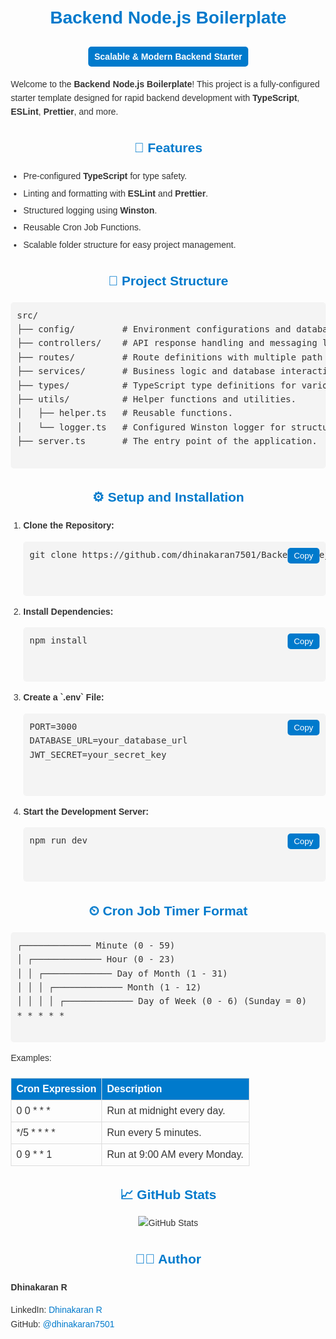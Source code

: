<!DOCTYPE html>
<html lang="en">
<head>
  <meta charset="UTF-8">
  <meta name="viewport" content="width=device-width, initial-scale=1.0">
  <title>Backend Node.js Boilerplate</title>
  <style>
    body {
      font-family: Arial, sans-serif;
      line-height: 1.6;
      margin: 20px;
      color: #333;
    }
    h1, h2, h3 {
      color: #007acc;
      text-align: center;
    }
    h1 {
      margin-bottom: 10px;
    }
    .badge {
      display: inline-block;
      background-color: #007acc;
      color: white;
      padding: 5px 10px;
      border-radius: 5px;
      font-size: 14px;
    }
    pre, code {
      background-color: #f4f4f4;
      padding: 10px;
      border-radius: 5px;
      overflow-x: auto;
      position: relative;
    }
    pre button {
      position: absolute;
      top: 10px;
      right: 10px;
      background-color: #007acc;
      color: white;
      border: none;
      padding: 5px 10px;
      border-radius: 5px;
      cursor: pointer;
    }
    pre button:hover {
      background-color: #005b9f;
    }
    ul, ol {
      margin: 10px 0;
      padding-left: 20px;
    }
    li {
      margin-bottom: 5px;
    }
    .table {
      border-collapse: collapse;
      width: 100%;
      margin: 20px 0;
    }
    .table th, .table td {
      border: 1px solid #ddd;
      padding: 8px;
      text-align: left;
    }
    .table th {
      background-color: #007acc;
      color: white;
    }
    a {
      color: #007acc;
      text-decoration: none;
    }
    a:hover {
      text-decoration: underline;
    }
    .center {
      text-align: center;
    }
    .copy-message {
      color: green;
      font-size: 14px;
      margin-top: 5px;
      text-align: center;
    }
  </style>
  <script>
    function copyToClipboard(text) {
      navigator.clipboard.writeText(text).then(() => {
        const message = document.getElementById("copy-message");
        message.style.display = "block";
        setTimeout(() => {
          message.style.display = "none";
        }, 2000);
      });
    }
  </script>
</head>
<body>
  <h1 style="color: #007acc;">Backend Node.js Boilerplate</h1>
  <h3><span class="badge">Scalable & Modern Backend Starter</span></h3>

  <p>
    Welcome to the <strong>Backend Node.js Boilerplate</strong>! This project is a 
    fully-configured starter template designed for rapid backend development with 
    <strong>TypeScript</strong>, <strong>ESLint</strong>, <strong>Prettier</strong>, and more.
  </p>

  <h2>🔧 Features</h2>
  <ul>
    <li>Pre-configured <strong>TypeScript</strong> for type safety.</li>
    <li>Linting and formatting with <strong>ESLint</strong> and <strong>Prettier</strong>.</li>
    <li>Structured logging using <strong>Winston</strong>.</li>
    <li>Reusable Cron Job Functions.</li>
    <li>Scalable folder structure for easy project management.</li>
  </ul>

  <h2>📁 Project Structure</h2>
  <pre>
src/
├── config/         # Environment configurations and database connections.
├── controllers/    # API response handling and messaging logic.
├── routes/         # Route definitions with multiple path support.
├── services/       # Business logic and database interactions.
├── types/          # TypeScript type definitions for various components.
├── utils/          # Helper functions and utilities.
│   ├── helper.ts   # Reusable functions.
│   └── logger.ts   # Configured Winston logger for structured logging.
├── server.ts       # The entry point of the application.
  </pre>

  <h2>⚙️ Setup and Installation</h2>
  <ol>
    <li><strong>Clone the Repository:</strong>
      <pre>
git clone https://github.com/dhinakaran7501/Backend-Nodejs-boilerPlate.git
<button onclick="copyToClipboard('git clone https://github.com/dhinakaran7501/Backend-Nodejs-boilerPlate.git')">Copy</button>
      </pre>
      <div id="copy-message" class="copy-message" style="display: none;">Link copied to clipboard!</div>
    </li>
    <li><strong>Install Dependencies:</strong>
      <pre>
npm install
<button onclick="copyToClipboard('npm install')">Copy</button>
      </pre>
    </li>
    <li><strong>Create a `.env` File:</strong>
      <pre>
PORT=3000
DATABASE_URL=your_database_url
JWT_SECRET=your_secret_key
      <button onclick="copyToClipboard('PORT=3000\nDATABASE_URL=your_database_url\nJWT_SECRET=your_secret_key')">Copy</button>
      </pre>
    </li>
    <li><strong>Start the Development Server:</strong>
      <pre>
npm run dev
<button onclick="copyToClipboard('npm run dev')">Copy</button>
      </pre>
    </li>
  </ol>

  <h2>⏲ Cron Job Timer Format</h2>
  <pre>
┌───────────── Minute (0 - 59)
│ ┌───────────── Hour (0 - 23)
│ │ ┌───────────── Day of Month (1 - 31)
│ │ │ ┌───────────── Month (1 - 12)
│ │ │ │ ┌───────────── Day of Week (0 - 6) (Sunday = 0)
* * * * *
  </pre>
  <p>Examples:</p>
  <table class="table">
    <thead>
      <tr>
        <th>Cron Expression</th>
        <th>Description</th>
      </tr>
    </thead>
    <tbody>
      <tr>
        <td>0 0 * * *</td>
        <td>Run at midnight every day.</td>
      </tr>
      <tr>
        <td>*/5 * * * *</td>
        <td>Run every 5 minutes.</td>
      </tr>
      <tr>
        <td>0 9 * * 1</td>
        <td>Run at 9:00 AM every Monday.</td>
      </tr>
    </tbody>
  </table>

  <h2>📈 GitHub Stats</h2>
  <p class="center">
    <img src="https://github-readme-stats.vercel.app/api?username=dhinakaran7501&show_icons=true&theme=radical" alt="GitHub Stats" style="max-width: 100%; height: auto;">
  </p>

  <h2>👨‍💻 Author</h2>
  <p><strong>Dhinakaran R</strong></p>
  <p>
    LinkedIn: <a href="https://linkedin.com/in/dhinakaran7501" style="color: #007acc;">Dhinakaran R</a><br>
    GitHub: <a href="https://github.com/dhinakaran7501" style="color: #007acc;">@dhinakaran7501</a>
  </p>
</body>
</html>
